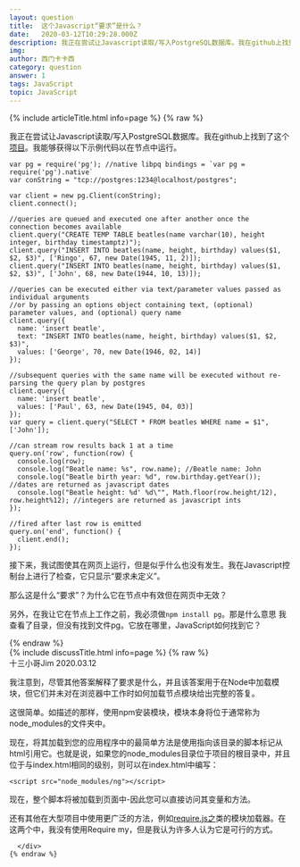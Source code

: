 ```yaml
---
layout: question
title:  这个Javascript“要求”是什么？
date:   2020-03-12T10:29:28.000Z
description: 我正在尝试让Javascript读取/写入PostgreSQL数据库。我在github上找到了这个项目。我能够获得以下示例代码以在节点中运行。var ...
img: 
author: 西门卡卡西
category: question
answer: 1
tags: JavaScript
topic: JavaScript
---
```

<div class="article-root">
  <div class="article">
    {% include articleTitle.html info=page %}
    {% raw %}
    <div class="article-content"><p><font style="vertical-align: inherit;"><font style="vertical-align: inherit;">我正在尝试让Javascript读取/写入PostgreSQL数据库。</font><font style="vertical-align: inherit;">我</font><font style="vertical-align: inherit;">在github上</font><font style="vertical-align: inherit;">找到了这个</font></font><a href="https://github.com/brianc/node-postgres"><font style="vertical-align: inherit;"><font style="vertical-align: inherit;">项目</font></font></a><font style="vertical-align: inherit;"><font style="vertical-align: inherit;">。</font><font style="vertical-align: inherit;">我能够获得以下示例代码以在节点中运行。</font></font></p>

<pre><code>var pg = require('pg'); //native libpq bindings = `var pg = require('pg').native`<font></font>
var conString = "tcp://postgres:1234@localhost/postgres";<font></font>
<font></font>
var client = new pg.Client(conString);<font></font>
client.connect();<font></font>
<font></font>
//queries are queued and executed one after another once the connection becomes available<font></font>
client.query("CREATE TEMP TABLE beatles(name varchar(10), height integer, birthday timestamptz)");<font></font>
client.query("INSERT INTO beatles(name, height, birthday) values($1, $2, $3)", ['Ringo', 67, new Date(1945, 11, 2)]);<font></font>
client.query("INSERT INTO beatles(name, height, birthday) values($1, $2, $3)", ['John', 68, new Date(1944, 10, 13)]);<font></font>
<font></font>
//queries can be executed either via text/parameter values passed as individual arguments<font></font>
//or by passing an options object containing text, (optional) parameter values, and (optional) query name<font></font>
client.query({<font></font>
  name: 'insert beatle',<font></font>
  text: "INSERT INTO beatles(name, height, birthday) values($1, $2, $3)",<font></font>
  values: ['George', 70, new Date(1946, 02, 14)]<font></font>
});<font></font>
<font></font>
//subsequent queries with the same name will be executed without re-parsing the query plan by postgres<font></font>
client.query({<font></font>
  name: 'insert beatle',<font></font>
  values: ['Paul', 63, new Date(1945, 04, 03)]<font></font>
});<font></font>
var query = client.query("SELECT * FROM beatles WHERE name = $1", ['John']);<font></font>
<font></font>
//can stream row results back 1 at a time<font></font>
query.on('row', function(row) {<font></font>
  console.log(row);<font></font>
  console.log("Beatle name: %s", row.name); //Beatle name: John<font></font>
  console.log("Beatle birth year: %d", row.birthday.getYear()); //dates are returned as javascript dates<font></font>
  console.log("Beatle height: %d' %d\"", Math.floor(row.height/12), row.height%12); //integers are returned as javascript ints<font></font>
});<font></font>
<font></font>
//fired after last row is emitted<font></font>
query.on('end', function() { <font></font>
  client.end();<font></font>
});<font></font>
</code></pre>

<p><font style="vertical-align: inherit;"><font style="vertical-align: inherit;">接下来，我试图使其在网页上运行，但是似乎什么也没有发生。</font><font style="vertical-align: inherit;">我在Javascript控制台上进行了检查，它只显示“要求未定义”。</font></font></p>

<p><font style="vertical-align: inherit;"><font style="vertical-align: inherit;">那么这是什么“要求”？</font><font style="vertical-align: inherit;">为什么它在节点中有效但在网页中无效？</font></font></p>

<p><font style="vertical-align: inherit;"><font style="vertical-align: inherit;">另外，在我让它在节点上工作之前，我必须做</font></font><code>npm install pg</code><font style="vertical-align: inherit;"><font style="vertical-align: inherit;">。</font><font style="vertical-align: inherit;">那是什么意思 </font><font style="vertical-align: inherit;">我查看了目录，但没有找到文件pg。</font><font style="vertical-align: inherit;">它放在哪里，JavaScript如何找到它？</font></font></p></div>
    {% endraw %}
  </div>

  <div class="discuss-wrapper">
    {% include discussTitle.html info=page %}
    {% raw %}
    <div class="discuss-item">
        <div class="discuss-parent">
          <div class="discuss-meta">
            <span class="discuss-user">十三小哥Jim</span>
            <span class="discuss-time">2020.03.12</span>
          </div>
          <div class="discuss-comment"><p><font style="vertical-align: inherit;"><font style="vertical-align: inherit;">我注意到，尽管其他答案解释了要求是什么，并且该答案用于在Node中加载模块，但它们并未对在浏览器中工作时如何加载节点模块给出完整的答复。 </font></font></p>

<p><font style="vertical-align: inherit;"><font style="vertical-align: inherit;">这很简单。</font><font style="vertical-align: inherit;">如描述的那样，使用npm安装模块，模块本身将位于通常称为node_modules的文件夹中。</font></font></p>

<p><font style="vertical-align: inherit;"><font style="vertical-align: inherit;">现在，将其加载到您的应用程序中的最简单方法是使用指向该目录的脚本标记从html引用它。</font><font style="vertical-align: inherit;">也就是说，如果您的node_modules目录位于项目的根目录中，并且位于与index.html相同的级别，则可以在index.html中编写：</font></font></p>

<pre><code>&lt;script src="node_modules/ng"&gt;&lt;/script&gt;
</code></pre>

<p><font style="vertical-align: inherit;"><font style="vertical-align: inherit;">现在，整个脚本将被加载到页面中-因此您可以直接访问其变量和方法。</font></font></p>

<p><font style="vertical-align: inherit;"><font style="vertical-align: inherit;">还有其他在大型项目中使用更广泛的方法，例如</font></font><a href="http://requirejs.org/" rel="noreferrer"><font style="vertical-align: inherit;"><font style="vertical-align: inherit;">require.js之</font></font></a><font style="vertical-align: inherit;"><font style="vertical-align: inherit;">类的模块加载器</font><font style="vertical-align: inherit;">。</font><font style="vertical-align: inherit;">在这两个中，我没有使用Require my，但是我认为许多人认为它是可行的方式。</font></font></p></div>
        </div>
        
      </div>
    {% endraw %}
  </div>
<div>
